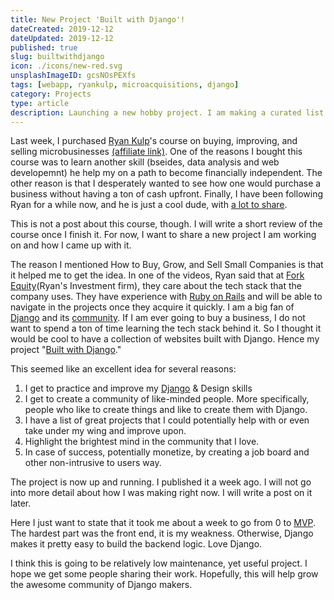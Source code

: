 ```yaml
---
title: New Project 'Built with Django'!
dateCreated: 2019-12-12
dateUpdated: 2019-12-12
published: true
slug: builtwithdjango
icon: ./icons/new-red.svg
unsplashImageID: gcsNOsPEXfs
tags: [webapp, ryankulp, microacquisitions, django]
category: Projects
type: article
description: Launching a new hobby project. I am making a curated list of products built with Django.
---
```


Last week, I purchased [Ryan Kulp](https://www.ryanckulp.com/)'s course on buying, improving, and selling microbusinesses [(affiliate link)](https://www.microacquisitions.com/how-to-buy-small-companies/8ayt5). One of the reasons I bought this course was to learn another skill (bseides, data analysis and web developemnt) he help my on a path to become financially independent. The other reason is that I desperately wanted to see how one would purchase a business without having a ton of cash upfront. Finally, I have been following Ryan for a while now, and he is just a cool dude, with [a lot to share](https://www.ryanckulp.com/projects/).

This is not a post about this course, though. I will write a short review of the course once I finish it. For now, I want to share a new project I am working on and how I came up with it.

The reason I mentioned How to Buy, Grow, and Sell Small Companies is that it helped me to get the idea. In one of the videos, Ryan said that at [Fork Equity](https://www.forkequity.com/)(Ryan's Investment firm), they care about the tech stack that the company uses. They have experience with [Ruby on Rails](https://rubyonrails.org/) and will be able to navigate in the projects once they acquire it quickly. I am a big fan of [Django](https://www.djangoproject.com/) and its [community](https://www.djangoproject.com/community/). If I am ever going to buy a business, I do not want to spend a ton of time learning the tech stack behind it. So I thought it would be cool to have a collection of websites built with Django. Hence my project "[Built with Django](https://builtwithdjango.com/)."

This seemed like an excellent idea for several reasons:

1. I get to practice and improve my [Django](/managing-django-with-poetry) & Design skills
2. I get to create a community of like-minded people. More specifically, people who like to create things and like to create them with Django.
3. I have a list of great projects that I could potentially help with or even take under my wing and improve upon.
4. Highlight the brightest mind in the community that I love.
5. In case of success, potentially monetize, by creating a job board and other non-intrusive to users way.

The project is now up and running. I published it a week ago. I will not go into more detail about how I was making right now. I will write a post on it later.

Here I just want to state that it took me about a week to go from 0 to [MVP](https://en.wikipedia.org/wiki/Minimum_viable_product). The hardest part was the front end, it is my weakness. Otherwise, Django makes it pretty easy to build the backend logic. Love Django.

I think this is going to be relatively low maintenance, yet useful project. I hope we get some people sharing their work. Hopefully, this will help grow the awesome community of Django makers.
